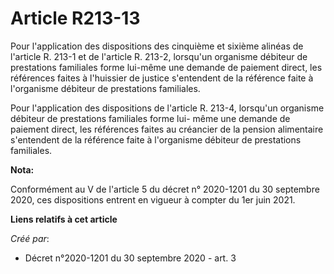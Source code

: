 # Article R213-13

Pour l'application des dispositions des cinquième et sixième alinéas de l'article R. 213-1 et de l'article R. 213-2,
lorsqu'un organisme débiteur de prestations familiales forme lui-même une demande de paiement direct, les références faites à
l'huissier de justice s'entendent de la référence faite à l'organisme débiteur de prestations familiales.

Pour l'application des dispositions de l'article R. 213-4, lorsqu'un organisme débiteur de prestations familiales forme lui-
même une demande de paiement direct, les références faites au créancier de la pension alimentaire s'entendent de la référence
faite à l'organisme débiteur de prestations familiales.

**Nota:**

Conformément au V de l'article 5 du décret n° 2020-1201 du 30 septembre 2020, ces dispositions entrent en vigueur à compter
du 1er juin 2021.

**Liens relatifs à cet article**

_Créé par_:

  - Décret n°2020-1201 du 30 septembre 2020 - art. 3
